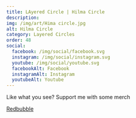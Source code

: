 ```yaml
---
title: LAyered Circle | Hilma Circle
description: 
img: /img/art/Hima circle.jpg
alt: Hilma Circle
category: Layered Circles
order: 48
social:
  facebook: /img/social/facebook.svg
  instagram: /img/social/instagram.svg
  youtube: /img/social/youtube.svg
  facebookAlt: Facebook
  instagramAlt: Instagram
  youtubeAlt: Youtube
---
```

Like what you see? Support me with some merch

<a href='https://www.redbubble.com/shop/ap/103707733' class="btn btn-primary store-link">
Redbubble
</a>
